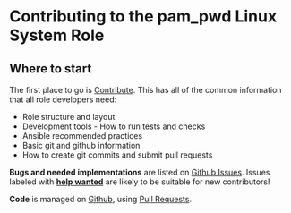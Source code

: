 Contributing to the pam_pwd Linux System Role
=============================================

Where to start
--------------

The first place to go is [Contribute](https://linux-system-roles.github.io/contribute.html).
This has all of the common information that all role developers need:

* Role structure and layout
* Development tools - How to run tests and checks
* Ansible recommended practices
* Basic git and github information
* How to create git commits and submit pull requests

**Bugs and needed implementations** are listed on
[Github Issues](https://github.com/linux-system-roles/pam_pwd/issues).
Issues labeled with
[**help wanted**](https://github.com/linux-system-roles/pam_pwd/issues?q=is%3Aissue+is%3Aopen+label%3A%22help+wanted%22)
are likely to be suitable for new contributors!

**Code** is managed on [Github](https://github.com/linux-system-roles/pam_pwd), using
[Pull Requests](https://help.github.com/en/github/collaborating-with-issues-and-pull-requests/about-pull-requests).

